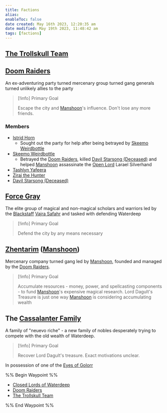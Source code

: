 ```yaml
---
title: Factions
alias: 
enableToc: false
date created: May 16th 2023, 12:20:35 am
date modified: May 19th 2023, 11:48:42 am
tags: [factions]
---
```

## [The Trollskull Team](The%20Trollskull%20Team.md)

## [Doom Raiders](Doom%20Raiders.md)
An ex-adventuring party turned mercenary group turned gang generals turned unlikely allies to the party
> [!info] Primary Goal
>
> Escape the city and [Manshoon](Manshoon.md)'s influence. Don't lose any more friends.
### Members
- [Istrid Horn](Istrid%20Horn.md)
	- Sought out the party for help after being betrayed by [Skeemo Weirdbottle](../NPCs/Skeemo%20Weirdbottle.md)
- [Skeemo Weirdbottle](../NPCs/Skeemo%20Weirdbottle.md)
	- Betrayed the [Doom Raiders](Doom%20Raiders.md), killed [Davil Starsong (Deceased)](../NPCs/Davil%20Starsong%20(Deceased).md) and helped [Manshoon](Manshoon.md) assassinate the [Open Lord](Closed%20Lords%20of%20Waterdeep.md) Larael Silverhand
- [Tashlyn Yafeera](Tashlyn%20Yafeera.md)
- [Ziraj the Hunter](Ziraj%20the%20Hunter.md)
- [Davil Starsong (Deceased)](../NPCs/Davil%20Starsong%20(Deceased).md)

## [Force Gray](Force%20Gray.md)
The elite group of magical and non-magical scholars and warriors led by the [Blackstaff](Blackstaff.md) [Vajra Safahr](NPCs/Vajra%20Safahr.md) and tasked with defending Waterdeep
> [!info] Primary Goal
>
> Defend the city by any means necessary

## [Zhentarim](Zhentarim.md) ([Manshoon](Manshoon.md))
Mercenary company turned gang led by [Manshoon](Manshoon.md), founded and managed by the [Doom Raiders](Doom%20Raiders.md).
> [!info] Primary Goal
>
> Accumulate resources - money, power, and spellcasting components - to fund [Manshoon](Manshoon.md)'s expensive magical research. Lord Dagult's Treasure is just one way [Manshoon](Manshoon.md) is considering accumulating wealth

## The [Cassalanter Family](NPCs/Cassalanter%20Family.md)
A family of "neuevo riche" - a new family of nobles desperately trying to compete with the old wealth of Waterdeep.
> [!info] Primary Goal
>
> Recover Lord Dagult's treasure. Exact motivations unclear.

In possession of one of the [Eyes of Golorr](Stone%20of%20Golorr.md)

%% Begin Waypoint %%
- [Closed Lords of Waterdeep](./Closed%20Lords%20of%20Waterdeep.md)
- [Doom Raiders](./Doom%20Raiders.md)
- [The Trollskull Team](./The%20Trollskull%20Team.md)

%% End Waypoint %%
